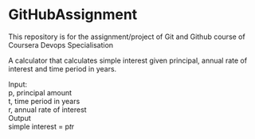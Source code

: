 # GitHubAssignment
This repository is for the assignment/project of Git and Github course of Coursera Devops Specialisation</b>

A calculator that calculates simple interest given principal, annual rate of interest and time period in years.</br>

Input:</br>
   p, principal amount</br>
   t, time period in years</br>
   r, annual rate of interest</br>
Output</br>
   simple interest = p*t*r
